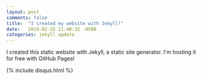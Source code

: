 ```yaml
---
layout: post
comments: false
title:  "I created my website with Jekyll!"
date:   2019-02-25 21:48:32 -0500
categories: jekyll update
---
```


I created this static website with Jekyll, a static site generator. I'm hosting it for free with GitHub Pages!

{% include disqus.html %}
